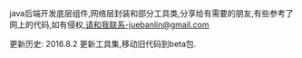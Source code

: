 java后端开发底层组件,网络层封装和部分工具类,分享给有需要的朋友,有些参考了网上的代码,如有侵权,请和我联系-juebanlin@gmail.com

更新历史:
2016.8.2 更新工具集,移动旧代码到beta包.

